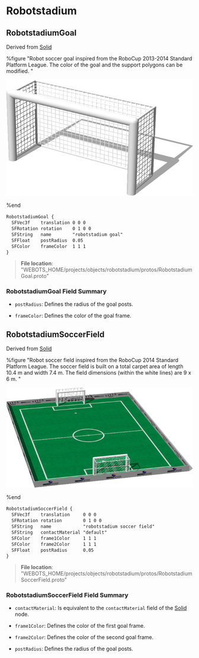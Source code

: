 # Robotstadium

## RobotstadiumGoal

Derived from [Solid](../reference/solid.md)

%figure "Robot soccer goal inspired from the RoboCup 2013-2014 Standard Platform League.
The color of the goal and the support polygons can be modified.
"

![RobotstadiumGoal](images/objects/robotstadium/RobotstadiumGoal/model.png)

%end

```
RobotstadiumGoal {
  SFVec3f    translation 0 0 0
  SFRotation rotation    0 1 0 0
  SFString   name        "robotstadium goal"
  SFFloat    postRadius  0.05                 
  SFColor    frameColor  1 1 1                
}
```

> **File location**: "WEBOTS\_HOME/projects/objects/robotstadium/protos/RobotstadiumGoal.proto"

### RobotstadiumGoal Field Summary

- `postRadius`: Defines the radius of the goal posts.

- `frameColor`: Defines the color of the goal frame.

## RobotstadiumSoccerField

Derived from [Solid](../reference/solid.md)

%figure "Robot soccer field inspired from the RoboCup 2014 Standard Platform League.
The soccer field is built on a total carpet area of length 10.4 m and width 7.4 m.
The field dimensions (within the white lines) are 9 x 6 m.
"

![RobotstadiumSoccerField](images/objects/robotstadium/RobotstadiumSoccerField/model.png)

%end

```
RobotstadiumSoccerField {
  SFVec3f    translation     0 0 0
  SFRotation rotation        0 1 0 0
  SFString   name            "robotstadium soccer field"
  SFString   contactMaterial "default"                    
  SFColor    frame1Color     1 1 1                        
  SFColor    frame2Color     1 1 1                        
  SFFloat    postRadius      0.05                         
}
```

> **File location**: "WEBOTS\_HOME/projects/objects/robotstadium/protos/RobotstadiumSoccerField.proto"

### RobotstadiumSoccerField Field Summary

- `contactMaterial`: Is equivalent to the `contactMaterial` field of the [Solid](../reference/solid.md) node.

- `frame1Color`: Defines the color of the first goal frame.

- `frame2Color`: Defines the color of the second goal frame.

- `postRadius`: Defines the radius of the goal posts.


